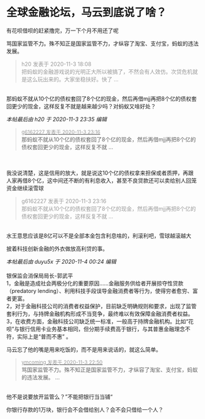 # 全球金融论坛，马云到底说了啥？


有花呗借呗的赶紧撸完，万一下个月不用还了呢

骂国家监管不力。殊不知正是国家监管不力，才纵容了淘宝、支付宝，蚂蚁的违法发展。

<div class="quote"><blockquote><font color="#999999">h20 发表于 2020-11-3 18:08</font><br />
<font color="#999999">把蚂蚁的金融游戏说的光明正大所以被搞了，不然会有人效仿。次贷危机就是这么玩出来的。大家坐稳扶好。快了 ...</font></blockquote></div><br />
那蚂蚁不就从10个亿的债权套回了8个亿的现金，然后再借mjj再把8个亿的债权套回更少的现金，这样反复不就是越来越少吗？对蚂蚁又啥好处？

<i class="pstatus"> 本帖最后由 h20 于 2020-11-3 23:35 编辑 </i><br />
<div class="quote"><blockquote><font size="2"><a href="https://www.hostloc.com/forum.php?mod=redirect&amp;goto=findpost&amp;pid=9398946&amp;ptid=761928" target="_blank"><font color="#999999">g6162227 发表于 2020-11-3 23:16</font></a></font><br />
那蚂蚁不就从10个亿的债权套回了8个亿的现金，然后再借mjj再把8个亿的债权套回更少的现金，这样反复不就 ...</blockquote></div><br />
<br />
我没说清楚，这是信用的放大，就是说这10个亿的债权拿来担保或者质押，再跟人家再借8个亿，这中间还不断的有利息收入，甚至不良贷款还可以卖给别人回笼资金继续滚雪球

<div class="quote"><blockquote><font color="#999999">g6162227 发表于 2020-11-3 23:16</font><br />
<font color="#999999">那蚂蚁不就从10个亿的债权套回了8个亿的现金，然后再借mjj再把8个亿的债权套回更少的现金，这样反复不就 ...</font></blockquote></div><br />
水王意思应该是8亿可以不是全部本金包含利息啥的，利滚利吧，雪球越滚越大

披着科技创新金融的外衣做放高利贷的事。

<i class="pstatus"> 本帖最后由 duyu5x 于 2020-11-4 00:24 编辑 </i><br />
<br />
银保监会消保局局长-郭武平<br />
1，金融是造成社会两极分化的重要原因......金融服务供给者开展掠夺性贷款（predatory lending）、利用科技手段误导金融消费者等行为，使得穷者愈穷、富者更富。<br />
2，对于金融科技公司的消费者权益保护，目前缺乏明确规则和要求，出现了监管套利行为，与持牌金融机构形成不当竞争，最终难以有效保障金融消费者权益。<br />
3，在收费方面，金融科技公司缺乏统一标准，一般高于持牌金融机构。比如“花呗”与银行信用卡业务基本相同，但分期手续费高于银行，与其普惠金融理念不符，实际上是“普而不惠” 。

马云忘了他的嘴是用来吃饭的，而不是用来说话的，就这么简单。<img src="static/image/smiley/default/lol.gif" smilieid="12" border="0" alt="" />

<div class="quote"><blockquote><font size="2"><a href="https://www.hostloc.com/forum.php?mod=redirect&amp;goto=findpost&amp;pid=9398835&amp;ptid=761928" target="_blank"><font color="#999999">ymcoming 发表于 2020-11-3 22:50</font></a></font><br />
骂国家监管不力。殊不知正是国家监管不力，才纵容了淘宝、支付宝，蚂蚁的违法发展。 ...</blockquote></div><br />
他不是说要放开监管么？”不能把银行当当铺“

你银行存款的1万块，银行会不会借给别人？会不会只借给一个人？

